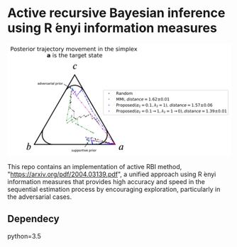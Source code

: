 # Active recursive Bayesian inference using R ́enyi information measures
<p align="center">
<img src="simplex_RBI.png" width="900">
  
This repo contains an implementation of active RBI method, "https://arxiv.org/pdf/2004.03139.pdf", a unified approach using R ́enyi information measures that provides high accuracy and speed in the sequential estimation process by encouraging exploration, particularly in the adversarial cases. 


  ## Dependecy
  python=3.5

